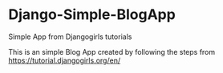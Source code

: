 # Django-Simple-BlogApp

Simple App from Djangogirls tutorials

This is an simple Blog App created by following the steps from https://tutorial.djangogirls.org/en/

